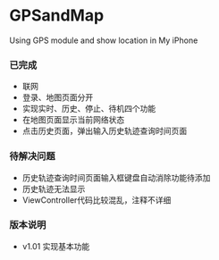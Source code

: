 # GPSandMap

Using GPS module and show location in My iPhone

### 已完成

- 联网
- 登录、地图页面分开
- 实现实时、历史、停止、待机四个功能
- 在地图页面显示当前网络状态
- 点击历史页面，弹出输入历史轨迹查询时间页面

### 待解决问题

- 历史轨迹查询时间页面输入框键盘自动消除功能待添加
- 历史轨迹无法显示
- ViewController代码比较混乱，注释不详细

### 版本说明

- v1.01 实现基本功能